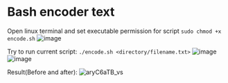 # Bash encoder text
Open linux terminal and set executable permission for script 
`sudo chmod +x encode.sh`
![image](https://user-images.githubusercontent.com/48886027/198325784-bfed898c-e985-4341-96c8-1082163ad731.png)


Try to run current script: 
`./encode.sh <directory/filename.txt>`
![image](https://user-images.githubusercontent.com/48886027/198327133-0ea82f46-1640-4889-a123-9fa90f30358d.png)
![image](https://user-images.githubusercontent.com/48886027/198327471-842a3790-94bf-4ae2-afe1-133491808ae9.png)


Result(Before and after):
![aryC6aTB_vs](https://user-images.githubusercontent.com/48886027/198323530-141e53a0-89e6-454a-9fce-9b30b6ebce8d.jpg)
